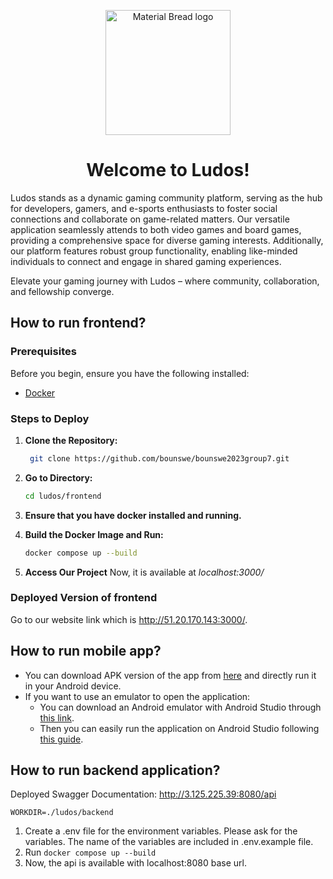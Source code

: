 <p align="center">
 <img width="200" src="https://github.com/bounswe/bounswe2023group7/assets/47900788/abacbafe-f971-4233-be77-fe5167156730" alt="Material Bread logo">
</p>
<h1 align="center">
Welcome to Ludos!
</h1>

Ludos stands as a dynamic gaming community platform, serving as the hub for developers, gamers, and e-sports enthusiasts to foster social connections and collaborate on game-related matters. Our versatile application seamlessly attends to both video games and board games, providing a comprehensive space for diverse gaming interests. Additionally, our platform features robust group functionality, enabling like-minded individuals to connect and engage in shared gaming experiences. 

Elevate your gaming journey with Ludos – where community, collaboration, and fellowship converge.

## How to run frontend?

### Prerequisites

Before you begin, ensure you have the following installed:

- [Docker](https://www.docker.com/get-started)

### Steps to Deploy

1. **Clone the Repository:**
    ```bash
     git clone https://github.com/bounswe/bounswe2023group7.git
     ```
2. **Go to Directory:**
   ```bash
   cd ludos/frontend
   ```
3. **Ensure that you have docker installed and running.**
4. **Build the Docker Image and Run:**
    ```bash
    docker compose up --build
    ```
    
5. **Access Our Project**
 Now, it is available at *localhost:3000/*


### Deployed Version of frontend
Go to our website link which is http://51.20.170.143:3000/.

## How to run mobile app?
- You can download APK version of the app from [here](https://drive.google.com/file/d/1h2x1MLO_yyUC1Tq7dmDcOutZYBKyXXKt/view?usp=sharing) and directly run it in your Android device.
- If you want to use an emulator to open the application:
  - You can download an Android emulator with Android Studio through [this link](https://developer.android.com/studio?hl=tr).
  - Then you can easily run the application on Android Studio following [this guide](https://www.geeksforgeeks.org/how-to-import-existing-flutter-project-in-android-studio/).

## How to run backend application?
Deployed Swagger Documentation: http://3.125.225.39:8080/api 

```WORKDIR=./ludos/backend```<br/>
1. Create a .env file for the environment variables. Please ask for the variables. The name of the variables are included in .env.example file. <br/>
2. Run ```docker compose up --build``` <br/>
3. Now, the api is available with localhost:8080 base url.

